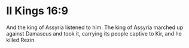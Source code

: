 # II Kings 16:9

And the king of Assyria listened to him. The king of Assyria marched up against Damascus and took it, carrying its people captive to Kir, and he killed Rezin.

